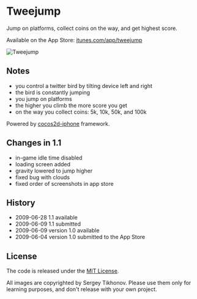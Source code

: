 # Tweejump

Jump on platforms, collect coins on the way, and get highest score.

Available on the App Store: [itunes.com/app/tweejump][1]

[1]: http://itunes.com/app/tweejump

![Tweejump](http://iplayful.com/tweejump/tweejump.jpg)

## Notes

- you control a twitter bird by tilting device left and right
- the bird is constantly jumping
- you jump on platforms
- the higher you climb the more score you get
- on the way you collect coins: 5k, 10k, 50k, and 100k

Powered by [cocos2d-iphone][10] framework.

[10]: http://code.google.com/p/cocos2d-iphone/

## Changes in 1.1

- in-game idle time disabled
- loading screen added
- gravity lowered to jump higher
- fixed bug with clouds
- fixed order of screenshots in app store

## History

- 2009-06-28 1.1 available
- 2009-06-09 1.1 submitted
- 2009-06-09 version 1.0 available
- 2009-06-04 version 1.0 submitted to the App Store

## License

The code is released under the [MIT License](http://opensource.org/licenses/mit-license.php).

All images are copyrighted by Sergey Tikhonov. Please use them only for learning purposes, and don't release with your own project.
